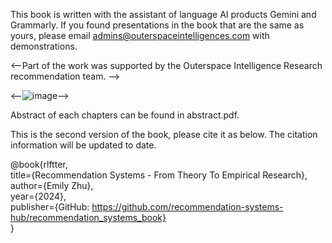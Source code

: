 This book is written with the assistant of language AI products Gemini and Grammarly. If you found presentations in the book that are the same as yours, please email admins@outerspaceintelligences.com with demonstrations.

<--Part of the work was supported by the Outerspace Intelligence Research recommendation team. -->

<--![image](./references/readme_icon.webp)-->

Abstract of each chapters can be found in abstract.pdf.

This is the second version of the book, please cite it as below. The citation information will be updated to date.

@book{rlftter, \
  title={Recommendation Systems - From Theory To Empirical Research}, \
  author={Emily Zhu}, \
  year={2024}, \
  publisher={GitHub: https://github.com/recommendation-systems-hub/recommendation_systems_book} \
}

